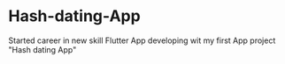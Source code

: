 # Hash-dating-App
Started career in new skill Flutter App developing wit my first App project "Hash dating App"
